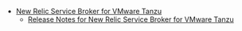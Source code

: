 *   [New Relic Service Broker for VMware Tanzu](index.html)
    *   [Release Notes for New Relic Service Broker for VMware Tanzu](release_notes.html)

